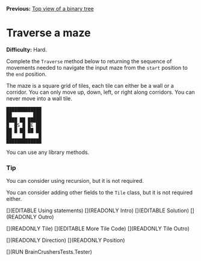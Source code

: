 ﻿**Previous:** [Top view of a binary tree](binTrees-topView)

# Traverse a maze

**Difficulty:** Hard.

Complete the `Traverse` method below to returning the sequence of movements needed to navigate the input maze from the `start` position to the `end` position.

The maze is a square grid of tiles, each tile can either be a wall or a corridor. You can only move up, down, left, or right along corridors. You can never move into a wall tile.

```
█████████████
██        ███
████ ██ █████
█  █S █ █E ██
██ █ ██ ██ ██
██    █     █
█████████████
```

You can use any library methods.

### Tip

You can consider using recursion, but it is not required.

You can consider adding other fields to the `Tile` class, but it is not required either.

[](EDITABLE Using statements)
[](READONLY Intro)
[](EDITABLE Solution)
[](READONLY Outro)

[](READONLY Tile)
[](EDITABLE More Tile Code)
[](READONLY Tile Outro)

[](READONLY Direction)
[](READONLY Position)

[](RUN BrainCrushersTests.Tester)